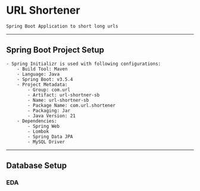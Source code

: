 # URL Shortener
    Spring Boot Application to short long urls
---
## Spring Boot Project Setup
    - Spring Initializr is used with following configurations:
        - Build Tool: Maven
        - Language: Java
        - Spring Boot: v3.5.4
        - Project Metadata:
            - Group: com.url
            - Artifact: url-shortner-sb
            - Name: url-shortner-sb
            - Package Name: com.url.shortener
            - Packaging: Jar
            - Java Version: 21
        - Dependencies:
            - Spring Web
            - Lombok
            - Spring Data JPA
            - MySQL Driver

---
## Database Setup
### EDA
